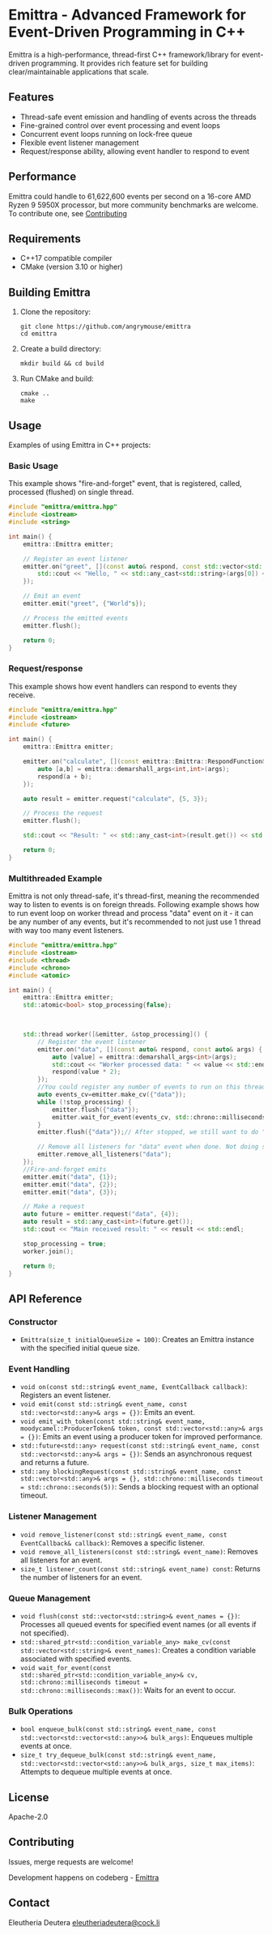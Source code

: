# Emittra - Advanced Framework for Event-Driven Programming in C++

Emittra is a high-performance, thread-first C++ framework/library for event-driven programming. It provides rich feature set for building clear/maintainable applications that scale.


## Features

- Thread-safe event emission and handling of events across the threads
- Fine-grained control over event processing and event loops
- Concurrent event loops running on lock-free queue 
- Flexible event listener management
- Request/response ability, allowing event handler to respond to event


## Performance

Emittra could handle to 61,622,600 events per second on a 16-core AMD Ryzen 9 5950X processor, but more community benchmarks are welcome. To contribute one, see [Contributing](#contributing)

## Requirements

- C++17 compatible compiler
- CMake (version 3.10 or higher)

## Building Emittra

1. Clone the repository:
   ```
   git clone https://github.com/angrymouse/emittra
   cd emittra
   ```

2. Create a build directory:
   ```
   mkdir build && cd build
   ```

3. Run CMake and build:
   ```
   cmake ..
   make
   ```

## Usage

Examples of using Emittra in C++ projects:

### Basic Usage

This example shows "fire-and-forget" event, that is registered, called, processed (flushed) on single thread. 

```cpp
#include "emittra/emittra.hpp"
#include <iostream>
#include <string>

int main() {
    emittra::Emittra emitter;

    // Register an event listener
    emitter.on("greet", [](const auto& respond, const std::vector<std::any>& args) {
        std::cout << "Hello, " << std::any_cast<std::string>(args[0]) << "!" << std::endl;
    });

    // Emit an event
    emitter.emit("greet", {"World"s});

    // Process the emitted events
    emitter.flush();

    return 0;
}
```

### Request/response
This example shows how event handlers can respond to events they receive.

```cpp
#include "emittra/emittra.hpp"
#include <iostream>
#include <future>

int main() {
    emittra::Emittra emitter;

    emitter.on("calculate", [](const emittra::Emittra::RespondFunction& respond, const std::vector<std::any>& args) {
        auto [a,b] = emittra::demarshall_args<int,int>(args);
        respond(a + b);
    });

    auto result = emitter.request("calculate", {5, 3});

    // Process the request
    emitter.flush();

    std::cout << "Result: " << std::any_cast<int>(result.get()) << std::endl;

    return 0;
}
```

### Multithreaded Example

Emittra is not only thread-safe, it's thread-first, meaning the recommended way to listen to events is on foreign threads.
Following example shows how to run event loop on worker thread and process "data" event on it - it can be any number of any events, but it's recommended to not just use 1 thread with way too many event listeners. 

```cpp
#include "emittra/emittra.hpp"
#include <iostream>
#include <thread>
#include <chrono>
#include <atomic>

int main() {
    emittra::Emittra emitter;
    std::atomic<bool> stop_processing{false};

 

    std::thread worker([&emitter, &stop_processing]() {
        // Register the event listener
        emitter.on("data", [](const auto& respond, const auto& args) {
            auto [value] = emittra::demarshall_args<int>(args);
            std::cout << "Worker processed data: " << value << std::endl;
            respond(value * 2);
        });
        //You could register any number of events to run on this thread, just make sure you include them into regular flush.
        auto events_cv=emitter.make_cv({"data"});
        while (!stop_processing) {
            emitter.flush({"data"});
            emitter.wait_for_event(events_cv, std::chrono::milliseconds(100));
        }
        emitter.flush({"data"});// After stopped, we still want to do "last flush"

        // Remove all listeners for "data" event when done. Not doing so will result to memory leak.
        emitter.remove_all_listeners("data");
    });
    //Fire-and-forget emits
    emitter.emit("data", {1});
    emitter.emit("data", {2});
    emitter.emit("data", {3});

    // Make a request
    auto future = emitter.request("data", {4});
    auto result = std::any_cast<int>(future.get());
    std::cout << "Main received result: " << result << std::endl;

    stop_processing = true;
    worker.join();

    return 0;
}
```


## API Reference

### Constructor

- `Emittra(size_t initialQueueSize = 100)`: Creates an Emittra instance with the specified initial queue size.

### Event Handling

- `void on(const std::string& event_name, EventCallback callback)`: Registers an event listener.
- `void emit(const std::string& event_name, const std::vector<std::any>& args = {})`: Emits an event.
- `void emit_with_token(const std::string& event_name, moodycamel::ProducerToken& token, const std::vector<std::any>& args = {})`: Emits an event using a producer token for improved performance.
- `std::future<std::any> request(const std::string& event_name, const std::vector<std::any>& args = {})`: Sends an asynchronous request and returns a future.
- `std::any blockingRequest(const std::string& event_name, const std::vector<std::any>& args = {}, std::chrono::milliseconds timeout = std::chrono::seconds(5))`: Sends a blocking request with an optional timeout.

### Listener Management

- `void remove_listener(const std::string& event_name, const EventCallback& callback)`: Removes a specific listener.
- `void remove_all_listeners(const std::string& event_name)`: Removes all listeners for an event.
- `size_t listener_count(const std::string& event_name) const`: Returns the number of listeners for an event.

### Queue Management

- `void flush(const std::vector<std::string>& event_names = {})`: Processes all queued events for specified event names (or all events if not specified).
- `std::shared_ptr<std::condition_variable_any> make_cv(const std::vector<std::string>& event_names)`: Creates a condition variable associated with specified events.
- `void wait_for_event(const std::shared_ptr<std::condition_variable_any>& cv, std::chrono::milliseconds timeout = std::chrono::milliseconds::max())`: Waits for an event to occur.

### Bulk Operations

- `bool enqueue_bulk(const std::string& event_name, const std::vector<std::vector<std::any>>& bulk_args)`: Enqueues multiple events at once.
- `size_t try_dequeue_bulk(const std::string& event_name, std::vector<std::vector<std::any>>& bulk_args, size_t max_items)`: Attempts to dequeue multiple events at once.

## License
Apache-2.0

## Contributing

Issues, merge requests are welcome! 

Development happens on codeberg - [Emittra](https://github.com/angrymouse/emittra)  

## Contact

Eleutheria Deutera <eleutheriadeutera@cock.li>